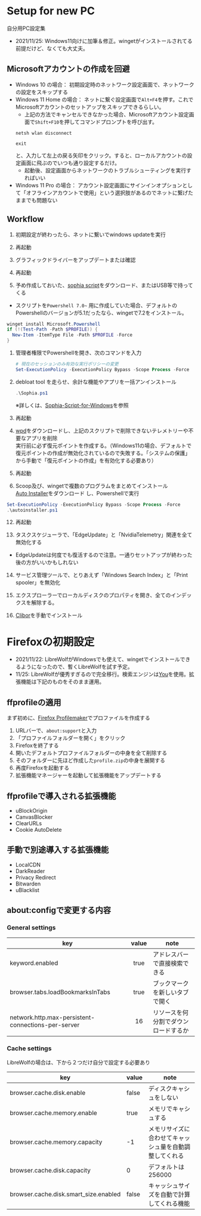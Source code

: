 # Setup for new PC
自分用PC設定集  
* 2021/11/25: Windows11向けに加筆＆修正。wingetがインストールされてる前提だけど、なくても大丈夫。

## Microsoftアカウントの作成を回避
* Windows 10 の場合： 初期設定時のネットワーク設定画面で、ネットワークの設定をスキップする
* Windows 11 Home の場合： ネットに繋ぐ設定画面で`Alt+F4`を押す。これでMicrosoftアカウントのセットアップをスキップできるらしい。
    * 上記の方法でキャンセルできなかった場合、Microsoftアカウント設定画面で`Shift+F10`を押してコマンドプロンプトを呼び出す。
    ```CMD
    netsh wlan disconnect

    exit
    ```
    と、入力して左上の戻る矢印をクリック。すると、ローカルアカウントの設定画面に飛ぶのでいつも通り設定するだけ。
    * 起動後、設定画面からネットワークのトラブルシューティングを実行すればいい
* Windows 11 Pro の場合： アカウント設定画面にサインインオプションとして「オフラインアカウントで使用」という選択肢があるのでネットに繋げたままでも問題ない

## Workflow
1. 初期設定が終わったら、ネットに繋いでwindows updateを実行

2. 再起動

3. グラフィックドライバーをアップデートまたは確認

4. 再起動

5. 予め作成しておいた、[sophia script](/sophia.ps1)をダウンロード、またはUSB等で持ってくる
* スクリプトを`Powershell 7.0~` 用に作成していた場合、デフォルトのPowershellのバージョンが5.1だったなら、wingetで7.2をインストール。
```Powershell
winget install Microsoft.Powershell
if (!(Test-Path -Path $PROFILE)) {
  New-Item -ItemType File -Path $PROFILE -Force
}
```

1. 管理者権限でPowershellを開き、次のコマンドを入力
    ```Powershell
    # 現在のセッションのみ有効な実行ポリシーの変更
    Set-ExecutionPolicy -ExecutionPolicy Bypass -Scope Process -Force
    ```

2. debloat tool を走らせ、余計な機能やアプリを一括アンインストール
    ```Powershell
    .\Sophia.ps1
    ```
    ※詳しくは、[Sophia-Script-for-Windows](https://github.com/farag2/Sophia-Script-for-Windows)を参照

3. 再起動

4. [wpd](https://wpd.app/)をダウンロードし、上記のスクリプトで削除できないテレメトリーや不要なアプリを削除  
    実行前に必ず復元ポイントを作成する。（Windows11の場合、デフォルトで復元ポイントの作成が無効化されているので失敗する。「システムの保護」から手動で「復元ポイントの作成」を有効化する必要あり）

5.  再起動

6.  Scoop及び、wingetで複数のプログラムをまとめてインストール  
[Auto Installer](/autoinstaller.ps1)をダウンロード
し、Powershellで実行
```Powershell
Set-ExecutionPolicy -ExecutionPolicy Bypass -Scope Process -Force
.\autoinstaller.ps1
```

12. 再起動

13. タスクスケジューラで、「EdgeUpdate」と「NvidiaTelemetry」関連を全て無効化する
* EdgeUpdateは何度でも復活するので注意。一通りセットアップが終わった後の方がいいかもしれない

14. サービス管理ツールで、とりあえず「Windows Search Index」と「Print spooler」を無効化

15. エクスプローラーでローカルディスクのプロパティを開き、全てのインデックスを解除する。

16. [Clibor](https://forest.watch.impress.co.jp/library/software/clibor/)を手動でインストール

# Firefoxの初期設定
* 2021/11/22: LibreWolfがWindowsでも使えて、wingetでインストールできるようになったので、暫くLibreWolfを試す予定。
* 11/25: LibreWolfが優秀すぎるので完全移行。検索エンジンは[You](https://you.com)を使用。拡張機能は下記のものをそのまま運用。

## ffprofileの適用
まず初めに、[Firefox Profilemaker](https://ffprofile.com/)でプロファイルを作成する
1. URLバーで、`about:support`と入力
2. 「プロファイルフォルダーを開く」をクリック
3. Firefoxを終了する
4. 開いたデフォルトプロファイルフォルダーの中身を全て削除する
5. そのフォルダーに先ほど作成した`profile.zip`の中身を展開する
6. 再度Firefoxを起動する
7. 拡張機能マネージャーを起動して拡張機能をアップデートする

## ffprofileで導入される拡張機能
* uBlockOrigin
* CanvasBlocker
* ClearURLs
* Cookie AutoDelete

## 手動で別途導入する拡張機能
* LocalCDN
* DarkReader
* Privacy Redirect
* Bitwarden
* uBlacklist

## about:configで変更する内容

### General settings

| key                                                | value | note                                 |
| -------------------------------------------------- | :---: | ------------------------------------ |
| keyword.enabled                                    | true  | アドレスバーで直接検索できる         |
| browser.tabs.loadBookmarksInTabs                   | true  | ブックマークを新しいタブで開く       |
| network.http.max-persistent-connections-per-server |  16   | リソースを何分割でダウンロードするか |

### Cache settings
LibreWolfの場合は、下から２つだけ自分で設定する必要あり

| key                                   | value | note                                                   |
| ------------------------------------- | ----- | ------------------------------------------------------ |
| browser.cache.disk.enable             | false | ディスクキャシュをしない                               |
| browser.cache.memory.enable           | true  | メモリでキャシュする                                   |
| browser.cache.memory.capacity         | -1    | メモリサイズに合わせてキャッシュ量を自動調整してくれる |
| browser.cache.disk.capacity           | 0     | デフォルトは256000                                     |
| browser.cache.disk.smart_size.enabled | false | キャッシュサイズを自動で計算してくれる機能             |
